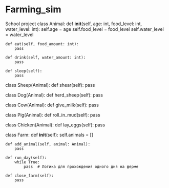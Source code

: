 # Farming_sim
School project
class Animal:
    def __init__(self, age: int, food_level: int, water_level: int):
        self.age = age
        self.food_level = food_level
        self.water_level = water_level

    def eat(self, food_amount: int):
        pass

    def drink(self, water_amount: int):
        pass

    def sleep(self):
        pass


class Sheep(Animal):
    def shear(self):
        pass


class Dog(Animal):
    def herd_sheep(self):
        pass


class Cow(Animal):
    def give_milk(self):
        pass


class Pig(Animal):
    def roll_in_mud(self):
        pass


class Chicken(Animal):
    def lay_eggs(self):
        pass


class Farm:
    def __init__(self):
        self.animals = []

    def add_animal(self, animal: Animal):
        pass

    def run_day(self):
        while True:
            pass  # Логика для прохождения одного дня на ферме

    def close_farm(self):
        pass
